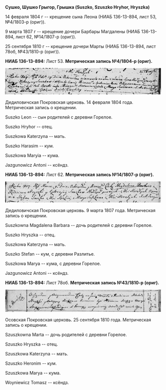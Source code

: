 **Сушко, Шушко Грыгор, Грышка (Suszko, Szuszko Hryhor, Hryszka)**

14 февраля 1804 г -- крещение сына Леона (НИАБ 136-13-894, лист 53,
№4/1803-р (ориг)).

9 марта 1807 г -- крещение дочери Барбары Магдалены (НИАБ 136-13-894,
лист 62, №14/1807-р (ориг)).

25 сентября 1810 г -- крещение дочери Марты (НИАБ 136-13-894, лист 78об,
№43/1810-р (ориг)).

**НИАБ 136-13-894:** Лист 53. **Метрическая запись №4/1804-р (ориг).**

![](./media/313ceaac61151b280ed6f4e71d6f1860c4590308.png)

Дедиловичская Покровская церковь. 14 февраля 1804 года. Метрическая
запись о крещении.

Suszko Leon -- сын родителей с деревни Горелое.

Suszko Hryhor -- отец.

Suszkowa Katerzyna -- мать.

Suszko Harasim -- кум.

Suszkowa Maryia -- кума.

Jazgunowicz Antoni -- ксёндз.

**НИАБ 136-13-894:** Лист 62. **Метрическая запись №14/1807-р (ориг).**

![](./media/16b3287492de44095ade10ac64ca930249b8d061.png)

Дедиловичская Покровская церковь. 9 марта 1807 года. Метрическая запись
о крещении.

Suszkowna Magdalena Barbara -- дочь родителей с деревни Горелое.

Suszko Hryszka -- отец.

Suszkowa Katerzyna -- мать.

Suszko Stefan -- кум, с деревни Разлитье.

Suszkowa Marya -- кума, с деревни Горелое.

Jazgunowicz Antoni -- ксёндз.

**НИАБ 136-13-894:** Лист 78об. **Метрическая запись №43/1810-р
(ориг).**

![](./media/cba77e977997ff6f482c26b63cbae92cc2699e64.png)

Осовская Покровская церковь. 25 сентября 1810 года. Метрическая запись о
крещении.

Szuszkowna Marta -- дочь родителей с деревни Горелое.

Szuszko Hryszka -- отец.

Szuszkowa Katerzyna -- мать.

Szuszko Heronim -- кум.

Szuszkowa Marya -- кума.

Woyniewicz Tomasz -- ксёндз.
